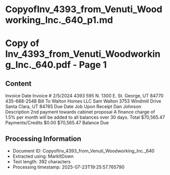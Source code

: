 # CopyofInv_4393_from_Venuti_Woodworking_Inc._640_p1.md

<!--
chunk_id: CopyofInv_4393_from_Venuti_Woodworking_Inc._640_p1
source: Copy of Inv_4393_from_Venuti_Woodworking_Inc._640.pdf
page: 1
category: other
hash: 3e4e7fe4896d127fb727ff3aaf4be7dd490fee7238c2acc6c2453c2717c85801
-->

# Copy of Inv_4393_from_Venuti_Woodworking_Inc._640.pdf - Page 1

## Content
Invoice
Date Invoice #
2/5/2024 4393
595 N. 1300 E.
St. George, UT 84770
435-688-2548
Bill To
Walton Homes LLC
Sam Walton
3753 Windmill Drive
Santa Clara, UT 84765
Due Date Job
Upon Receipt Dan Johnson
Description
2nd payment towards cabinet proposal
A finance charge of 1.5% per month will be added to all
balances over 30 days. Total $70,565.47
Payments/Credits $0.00
$70,565.47
Balance Due

## Processing Information
- Document ID: CopyofInv_4393_from_Venuti_Woodworking_Inc._640
- Extracted using: MarkItDown
- Text length: 392 characters
- Processing timestamp: 2025-07-23T19:25:57.765790